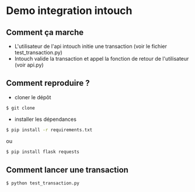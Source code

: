 # Demo integration intouch


## Comment ça marche

* L'utilisateur de l'api intouch initie une transaction (voir le fichier test_transaction.py)
* Intouch valide la transaction et appel la fonction de retour de l'utilisateur (voir api.py)

## Comment reproduire ?

* cloner le dépôt

```bash
$ git clone 
```

* installer les dépendances

```bash
$ pip install -r requirements.txt
```

ou

```bash
$ pip install flask requests
```

## Comment lancer une transaction

```bash
$ python test_transaction.py
```

